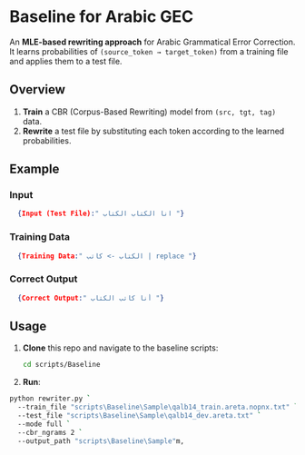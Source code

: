 # Baseline for Arabic GEC

An **MLE-based rewriting approach** for Arabic Grammatical Error Correction. It learns probabilities of `(source_token → target_token)` from a training file and applies them to a test file.

## Overview
1. **Train** a CBR (Corpus-Based Rewriting) model from `(src, tgt, tag)` data.
2. **Rewrite** a test file by substituting each token according to the learned probabilities.

## Example

### Input
```json
  {Input (Test File):" انا الكتاب الكتاب "}
  ```
### Training Data
```json
  {Training Data:" الكتاب -> كاتب | replace "}
  ```
### Correct Output
```json
  {Correct Output:" أنا كاتب الكتاب "}
  ```
  


## Usage
1. **Clone** this repo and navigate to the baseline scripts:
   ```bash
   cd scripts/Baseline
   ```
2. **Run**:
```bash
python rewriter.py `
  --train_file "scripts\Baseline\Sample\qalb14_train.areta.nopnx.txt" `
  --test_file "scripts\Baseline\Sample\qalb14_dev.areta.txt" `
  --mode full `
  --cbr_ngrams 2 `
  --output_path "scripts\Baseline\Sample"m,
```
